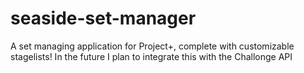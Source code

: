 # seaside-set-manager
A set managing application for Project+, complete with customizable stagelists! In the future I plan to integrate this with the Challonge API
